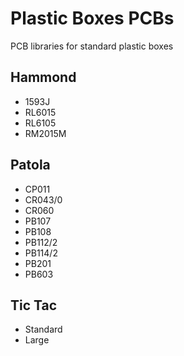 # Plastic Boxes PCBs
PCB libraries for standard plastic boxes

## Hammond
- 1593J
- RL6015
- RL6105
- RM2015M
## Patola
- CP011
- CR043/0
- CR060
- PB107
- PB108
- PB112/2
- PB114/2
- PB201
- PB603
## Tic Tac
- Standard
- Large
